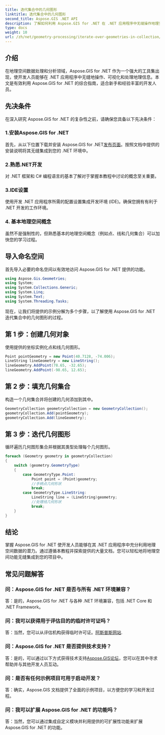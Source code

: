 ```yaml
---
title: 迭代集合中的几何图形
linktitle: 迭代集合中的几何图形
second_title: Aspose.GIS .NET API
description: 了解如何利用 Aspose.GIS for .NET 在 .NET 应用程序中无缝操作地理空间数据。
type: docs
weight: 10
url: /zh/net/geometry-processing/iterate-over-geometries-in-collection/
---
```

## 介绍
在地理空间数据处理和分析领域，Aspose.GIS for .NET 作为一个强大的工具集出现，使开发人员能够在 .NET 应用程序中无缝地操作、可视化和处理地理信息。本文是有效利用 Aspose.GIS for .NET 的综合指南，适合新手和经验丰富的开发人员。
## 先决条件
在深入研究 Aspose.GIS for .NET 的复杂性之前，请确保您具备以下先决条件：
### 1.安装Aspose.GIS for .NET
首先，从以下位置下载并安装 Aspose.GIS for .NET[发布页面](https://releases.aspose.com/gis/net/)。按照文档中提供的安装说明将其无缝集成到您的 .NET 环境中。
### 2.熟悉.NET开发
对 .NET 框架和 C# 编程语言的基本了解对于掌握本教程中讨论的概念至关重要。
### 3.IDE设置
使用开发 .NET 应用程序所需的配置设置集成开发环境 (IDE)。确保您拥有有利于 .NET 开发的工作环境。
### 4. 基本地理空间概念
虽然不是强制性的，但熟悉基本的地理空间概念（例如点、线和几何集合）可以加快您的学习过程。

## 导入命名空间
首先导入必要的命名空间以有效地访问 Aspose.GIS for .NET 提供的功能。

```csharp
using Aspose.Gis.Geometries;
using System;
using System.Collections.Generic;
using System.Linq;
using System.Text;
using System.Threading.Tasks;
```


现在，让我们将提供的示例分解为多个步骤，以了解使用 Aspose.GIS for .NET 迭代集合中的几何图形的过程。
## 第 1 步：创建几何对象
使用提供的坐标实例化点和线几何图形。
```csharp
Point pointGeometry = new Point(40.7128, -74.006);
LineString lineGeometry = new LineString();
lineGeometry.AddPoint(78.65, -32.65);
lineGeometry.AddPoint(-98.65, 12.65);
```
## 第 2 步：填充几何集合
构造一个几何集合并将创建的几何添加到其中。
```csharp
GeometryCollection geometryCollection = new GeometryCollection();
geometryCollection.Add(pointGeometry);
geometryCollection.Add(lineGeometry);
```
## 第 3 步：迭代几何图形
循环遍历几何图形集合并根据其类型处理每个几何图形。
```csharp
foreach (Geometry geometry in geometryCollection)
{
    switch (geometry.GeometryType)
    {
        case GeometryType.Point:
            Point point = (Point)geometry;
            //手柄点几何形状
            break;
        case GeometryType.LineString:
            LineString line = (LineString)geometry;
            //处理线几何形状
            break;
    }
}
```

## 结论
掌握 Aspose.GIS for .NET 使开发人员能够在其 .NET 应用程序中充分利用地理空间数据的潜力。通过遵循本教程并探索提供的大量文档，您可以轻松地将地理空间功能无缝集成到您的项目中。
## 常见问题解答
### 问：Aspose.GIS for .NET 是否与所有 .NET 环境兼容？
答：是的，Aspose.GIS for .NET 与各种 .NET 环境兼容，包括 .NET Core 和 .NET Framework。
### 问：我可以获得用于评估目的的临时许可证吗？
答：当然，您可以从评估机构获得临时许可证。[阿斯普斯网站](https://purchase.aspose.com/temporary-license/).
### 问：Aspose.GIS for .NET 是否提供技术支持？
答：是的，可以通过以下方式获得技术支持[Aspose.GIS论坛](https://forum.aspose.com/c/gis/33)，您可以在其中寻求帮助并与其他开发人员互动。
### 问：是否有任何示例项目可用于启动开发？
答：确实，Aspose.GIS 文档提供了全面的示例项目，以方便您的学习和开发过程。
### 问：我可以扩展 Aspose.GIS for .NET 的功能吗？
答：当然，您可以通过集成自定义模块并利用提供的可扩展性功能来扩展 Aspose.GIS for .NET 的功能。